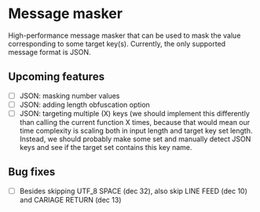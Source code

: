 # Message masker

High-performance message masker that can be used to mask the value corresponding to some target key(s). Currently, the only supported message format is JSON.

## Upcoming features
- [ ] JSON: masking number values
- [ ] JSON: adding length obfuscation option
- [ ] JSON: targeting multiple (X) keys (we should implement this differently than calling the current function X times, because that would mean our time complexity is scaling both in input length and target key set length. Instead, we should probably make some set and manually detect JSON keys and see if the target set contains this key name.

## Bug fixes
- [ ] Besides skipping UTF_8 SPACE (dec 32), also skip LINE FEED (dec 10) and CARIAGE RETURN (dec 13)
